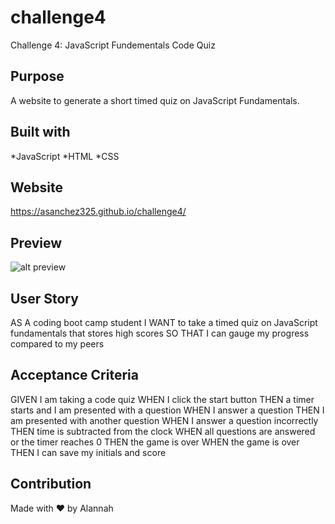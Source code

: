 # challenge4
Challenge 4: JavaScript Fundementals Code Quiz
## Purpose 
A website to generate a short timed quiz on JavaScript Fundamentals. 
## Built with 
*JavaScript
*HTML
*CSS
## Website 
https://asanchez325.github.io/challenge4/
## Preview
![alt preview](assets/images/Capture.JPG) 
## User Story
AS A coding boot camp student
I WANT to take a timed quiz on JavaScript fundamentals that stores high scores
SO THAT I can gauge my progress compared to my peers
## Acceptance Criteria
GIVEN I am taking a code quiz
WHEN I click the start button
THEN a timer starts and I am presented with a question
WHEN I answer a question
THEN I am presented with another question
WHEN I answer a question incorrectly
THEN time is subtracted from the clock
WHEN all questions are answered or the timer reaches 0
THEN the game is over
WHEN the game is over
THEN I can save my initials and score
## Contribution 
Made with ❤️  by Alannah 
